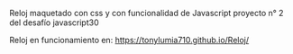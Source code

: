 Reloj maquetado con css y con funcionalidad de Javascript proyecto n° 2 del desafío javascript30


Reloj en funcionamiento en: https://tonylumia710.github.io/Reloj/

